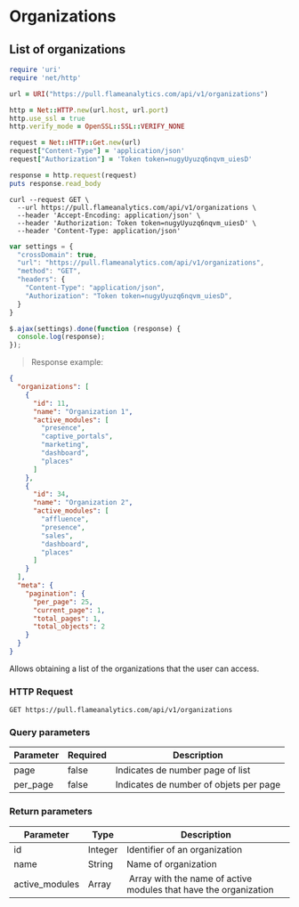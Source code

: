 # Organizations

## List of organizations

```ruby
require 'uri'
require 'net/http'

url = URI("https://pull.flameanalytics.com/api/v1/organizations")

http = Net::HTTP.new(url.host, url.port)
http.use_ssl = true
http.verify_mode = OpenSSL::SSL::VERIFY_NONE

request = Net::HTTP::Get.new(url)
request["Content-Type"] = 'application/json'
request["Authorization"] = 'Token token=nugyUyuzq6nqvm_uiesD'

response = http.request(request)
puts response.read_body
```

```shell
curl --request GET \
  --url https://pull.flameanalytics.com/api/v1/organizations \
  --header 'Accept-Encoding: application/json' \
  --header 'Authorization: Token token=nugyUyuzq6nqvm_uiesD' \
  --header 'Content-Type: application/json'
```

```javascript
var settings = {
  "crossDomain": true,
  "url": "https://pull.flameanalytics.com/api/v1/organizations",
  "method": "GET",
  "headers": {
    "Content-Type": "application/json",
    "Authorization": "Token token=nugyUyuzq6nqvm_uiesD",
  }
}

$.ajax(settings).done(function (response) {
  console.log(response);
});
```

> Response example:

```json
{
  "organizations": [
    {
      "id": 11,
      "name": "Organization 1",
      "active_modules": [
        "presence",
        "captive_portals",
        "marketing",
        "dashboard",
        "places"
      ]
    },
    {
      "id": 34,
      "name": "Organization 2",
      "active_modules": [
        "affluence",
        "presence",
        "sales",
        "dashboard",
        "places"
      ]
    }
  ],
  "meta": {
    "pagination": {
      "per_page": 25,
      "current_page": 1,
      "total_pages": 1,
      "total_objects": 2
    }
  }
}
```

Allows obtaining a list of the organizations that the user can access.

### HTTP Request

`GET https://pull.flameanalytics.com/api/v1/organizations`


### Query parameters

Parameter | Required | Description
--------- | ------- | -----------
page | false | Indicates de number page of list
per_page | false | Indicates de number of objets per page


### Return parameters

Parameter | Type | Description
--------- | ------- | -----------
id | Integer | Identifier of an organization
name | String | Name of organization
active_modules | Array | Array with the name of active modules that have the organization
